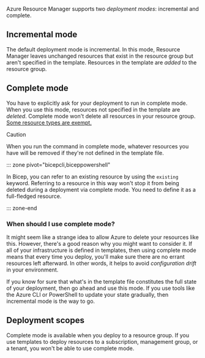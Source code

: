 Azure Resource Manager supports two *deployment modes*: incremental and complete.

## Incremental mode

The default deployment mode is incremental. In this mode, Resource Manager leaves unchanged resources that exist in the resource group but aren't specified in the template. Resources in the template are *added* to the resource group.

## Complete mode

You have to explicitly ask for your deployment to run in complete mode. When you use this mode, resources not specified in the template are *deleted*. Complete mode won't delete all resources in your resource group. [Some resource types are exempt.](/azure/azure-resource-manager/templates/complete-mode-deletion)

> [!CAUTION]
> When you run the command in complete mode, whatever resources you have will be removed if they're not defined in the template file.

::: zone pivot="bicepcli,biceppowershell"

In Bicep, you can refer to an existing resource by using the `existing` keyword. Referring to a resource in this way won't stop it from being deleted during a deployment via complete mode. You need to define it as a full-fledged resource.

::: zone-end

### When should I use complete mode?

It might seem like a strange idea to allow Azure to delete your resources like this. However, there's a good reason why you might want to consider it. If all of your infrastructure is defined in templates, then using complete mode means that every time you deploy, you'll make sure there are no errant resources left afterward. In other words, it helps to avoid *configuration drift* in your environment.

If you know for sure that what's in the template file constitutes the full state of your deployment, then go ahead and use this mode. If you use tools like the Azure CLI or PowerShell to update your state gradually, then incremental mode is the way to go.

## Deployment scopes

Complete mode is available when you deploy to a resource group. If you use templates to deploy resources to a subscription, management group, or a tenant, you won't be able to use complete mode.

